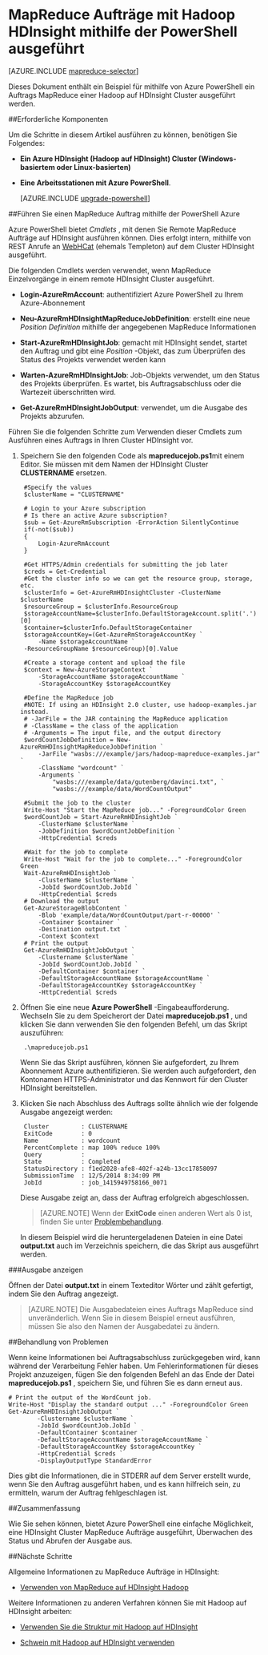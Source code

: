<properties
   pageTitle="Verwenden von MapReduce und PowerShell mit Hadoop | Microsoft Azure"
   description="Erfahren Sie, wie mit PowerShell MapReduce Aufträge mit Hadoop auf Remote HDInsight ausgeführt werden."
   services="hdinsight"
   documentationCenter=""
   authors="Blackmist"
   manager="jhubbard"
   editor="cgronlun"
    tags="azure-portal"/>

<tags
   ms.service="hdinsight"
   ms.devlang="na"
   ms.topic="article"
   ms.tgt_pltfrm="na"
   ms.workload="big-data"
   ms.date="08/29/2016"
   ms.author="larryfr"/>

# <a name="run-mapreduce-jobs-with-hadoop-on-hdinsight-using-powershell"></a>MapReduce Aufträge mit Hadoop HDInsight mithilfe der PowerShell ausgeführt

[AZURE.INCLUDE [mapreduce-selector](../../includes/hdinsight-selector-use-mapreduce.md)]

Dieses Dokument enthält ein Beispiel für mithilfe von Azure PowerShell ein Auftrags MapReduce einer Hadoop auf HDInsight Cluster ausgeführt werden.

##<a id="prereq"></a>Erforderliche Komponenten

Um die Schritte in diesem Artikel ausführen zu können, benötigen Sie Folgendes:

- **Ein Azure HDInsight (Hadoop auf HDInsight) Cluster (Windows-basiertem oder Linux-basierten)**

- **Eine Arbeitsstationen mit Azure PowerShell**.

    [AZURE.INCLUDE [upgrade-powershell](../../includes/hdinsight-use-latest-powershell.md)]

##<a id="powershell"></a>Führen Sie einen MapReduce Auftrag mithilfe der PowerShell Azure

Azure PowerShell bietet *Cmdlets* , mit denen Sie Remote MapReduce Aufträge auf HDInsight ausführen können. Dies erfolgt intern, mithilfe von REST Anrufe an [WebHCat](https://cwiki.apache.org/confluence/display/Hive/WebHCat) (ehemals Templeton) auf dem Cluster HDInsight ausgeführt.

Die folgenden Cmdlets werden verwendet, wenn MapReduce Einzelvorgänge in einem remote HDInsight Cluster ausgeführt.

* **Login-AzureRmAccount**: authentifiziert Azure PowerShell zu Ihrem Azure-Abonnement

* **Neu-AzureRmHDInsightMapReduceJobDefinition**: erstellt eine neue *Position Definition* mithilfe der angegebenen MapReduce Informationen

* **Start-AzureRmHDInsightJob**: gemacht mit HDInsight sendet, startet den Auftrag und gibt eine *Position* -Objekt, das zum Überprüfen des Status des Projekts verwendet werden kann

* **Warten-AzureRmHDInsightJob**: Job-Objekts verwendet, um den Status des Projekts überprüfen. Es wartet, bis Auftragsabschluss oder die Wartezeit überschritten wird.

* **Get-AzureRmHDInsightJobOutput**: verwendet, um die Ausgabe des Projekts abzurufen.

Führen Sie die folgenden Schritte zum Verwenden dieser Cmdlets zum Ausführen eines Auftrags in Ihren Cluster HDInsight vor.

1. Speichern Sie den folgenden Code als **mapreducejob.ps1**mit einem Editor. Sie müssen mit dem Namen der HDInsight Cluster **CLUSTERNAME** ersetzen.

        #Specify the values
        $clusterName = "CLUSTERNAME"
                
        # Login to your Azure subscription
        # Is there an active Azure subscription?
        $sub = Get-AzureRmSubscription -ErrorAction SilentlyContinue
        if(-not($sub))
        {
            Login-AzureRmAccount
        }

        #Get HTTPS/Admin credentials for submitting the job later
        $creds = Get-Credential
        #Get the cluster info so we can get the resource group, storage, etc.
        $clusterInfo = Get-AzureRmHDInsightCluster -ClusterName $clusterName
        $resourceGroup = $clusterInfo.ResourceGroup
        $storageAccountName=$clusterInfo.DefaultStorageAccount.split('.')[0]
        $container=$clusterInfo.DefaultStorageContainer
        $storageAccountKey=(Get-AzureRmStorageAccountKey `
            -Name $storageAccountName `
        -ResourceGroupName $resourceGroup)[0].Value

        #Create a storage content and upload the file
        $context = New-AzureStorageContext `
            -StorageAccountName $storageAccountName `
            -StorageAccountKey $storageAccountKey
            
        #Define the MapReduce job
        #NOTE: If using an HDInsight 2.0 cluster, use hadoop-examples.jar instead.
        # -JarFile = the JAR containing the MapReduce application
        # -ClassName = the class of the application
        # -Arguments = The input file, and the output directory
        $wordCountJobDefinition = New-AzureRmHDInsightMapReduceJobDefinition `
            -JarFile "wasbs:///example/jars/hadoop-mapreduce-examples.jar" `
            -ClassName "wordcount" `
            -Arguments `
                "wasbs:///example/data/gutenberg/davinci.txt", `
                "wasbs:///example/data/WordCountOutput"

        #Submit the job to the cluster
        Write-Host "Start the MapReduce job..." -ForegroundColor Green
        $wordCountJob = Start-AzureRmHDInsightJob `
            -ClusterName $clusterName `
            -JobDefinition $wordCountJobDefinition `
            -HttpCredential $creds

        #Wait for the job to complete
        Write-Host "Wait for the job to complete..." -ForegroundColor Green
        Wait-AzureRmHDInsightJob `
            -ClusterName $clusterName `
            -JobId $wordCountJob.JobId `
            -HttpCredential $creds
        # Download the output
        Get-AzureStorageBlobContent `
            -Blob 'example/data/WordCountOutput/part-r-00000' `
            -Container $container `
            -Destination output.txt `
            -Context $context
        # Print the output
        Get-AzureRmHDInsightJobOutput `
            -Clustername $clusterName `
            -JobId $wordCountJob.JobId `
            -DefaultContainer $container `
            -DefaultStorageAccountName $storageAccountName `
            -DefaultStorageAccountKey $storageAccountKey `
            -HttpCredential $creds
            
2. Öffnen Sie eine neue **Azure PowerShell** -Eingabeaufforderung. Wechseln Sie zu dem Speicherort der Datei **mapreducejob.ps1** , und klicken Sie dann verwenden Sie den folgenden Befehl, um das Skript auszuführen:

        .\mapreducejob.ps1
    
    Wenn Sie das Skript ausführen, können Sie aufgefordert, zu Ihrem Abonnement Azure authentifizieren. Sie werden auch aufgefordert, den Kontonamen HTTPS-Administrator und das Kennwort für den Cluster HDInsight bereitstellen.

3. Klicken Sie nach Abschluss des Auftrags sollte ähnlich wie der folgende Ausgabe angezeigt werden:

        Cluster         : CLUSTERNAME
        ExitCode        : 0
        Name            : wordcount
        PercentComplete : map 100% reduce 100%
        Query           :
        State           : Completed
        StatusDirectory : f1ed2028-afe8-402f-a24b-13cc17858097
        SubmissionTime  : 12/5/2014 8:34:09 PM
        JobId           : job_1415949758166_0071

    Diese Ausgabe zeigt an, dass der Auftrag erfolgreich abgeschlossen.

    > [AZURE.NOTE] Wenn der **ExitCode** einen anderen Wert als 0 ist, finden Sie unter [Problembehandlung](#troubleshooting).

    In diesem Beispiel wird die heruntergeladenen Dateien in eine Datei **output.txt** auch im Verzeichnis speichern, die das Skript aus ausgeführt werden.

###<a name="view-output"></a>Ausgabe anzeigen

Öffnen der Datei **output.txt** in einem Texteditor Wörter und zählt gefertigt, indem Sie den Auftrag angezeigt.

> [AZURE.NOTE] Die Ausgabedateien eines Auftrags MapReduce sind unveränderlich. Wenn Sie in diesem Beispiel erneut ausführen, müssen Sie also den Namen der Ausgabedatei zu ändern.

##<a id="troubleshooting"></a>Behandlung von Problemen

Wenn keine Informationen bei Auftragsabschluss zurückgegeben wird, kann während der Verarbeitung Fehler haben. Um Fehlerinformationen für dieses Projekt anzuzeigen, fügen Sie den folgenden Befehl an das Ende der Datei **mapreducejob.ps1** , speichern Sie, und führen Sie es dann erneut aus.

    # Print the output of the WordCount job.
    Write-Host "Display the standard output ..." -ForegroundColor Green
    Get-AzureRmHDInsightJobOutput `
            -Clustername $clusterName `
            -JobId $wordCountJob.JobId `
            -DefaultContainer $container `
            -DefaultStorageAccountName $storageAccountName `
            -DefaultStorageAccountKey $storageAccountKey `
            -HttpCredential $creds `
            -DisplayOutputType StandardError

Dies gibt die Informationen, die in STDERR auf dem Server erstellt wurde, wenn Sie den Auftrag ausgeführt haben, und es kann hilfreich sein, zu ermitteln, warum der Auftrag fehlgeschlagen ist.

##<a id="summary"></a>Zusammenfassung

Wie Sie sehen können, bietet Azure PowerShell eine einfache Möglichkeit, eine HDInsight Cluster MapReduce Aufträge ausgeführt, Überwachen des Status und Abrufen der Ausgabe aus.

##<a id="nextsteps"></a>Nächste Schritte

Allgemeine Informationen zu MapReduce Aufträge in HDInsight:

* [Verwenden von MapReduce auf HDInsight Hadoop](hdinsight-use-mapreduce.md)

Weitere Informationen zu anderen Verfahren können Sie mit Hadoop auf HDInsight arbeiten:

* [Verwenden Sie die Struktur mit Hadoop auf HDInsight](hdinsight-use-hive.md)

* [Schwein mit Hadoop auf HDInsight verwenden](hdinsight-use-pig.md)
